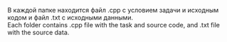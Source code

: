 В каждой папке находится файл .cpp с условием задачи и исходным кодом и файл .txt с исходными данными.                
Each folder contains .cpp file with the task and source code, and .txt file with the source data.
